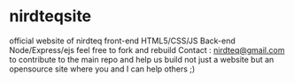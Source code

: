 # nirdteqsite
official website of nirdteq
front-end HTML5/CSS/JS
Back-end Node/Express/ejs
feel free to fork and rebuild
Contact : nirdteq@gmail.com to contribute to the main repo
and help us build not just a website but an opensource site where you and I can help others ;)
